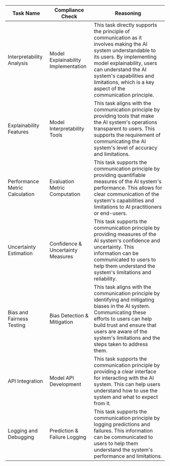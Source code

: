 | Task Name | Compliance Check | Reasoning |
|-----------|------------------|-----------|
| Interpretability Analysis | Model Explainability Implementation | This task directly supports the principle of communication as it involves making the AI system understandable to its users. By implementing model explainability, users can understand the AI system's capabilities and limitations, which is a key aspect of the communication principle. |
| Explainability Features | Model Interpretability Tools | This task aligns with the communication principle by providing tools that make the AI system's operations transparent to users. This supports the requirement of communicating the AI system's level of accuracy and limitations. |
| Performance Metric Calculation | Evaluation Metric Computation | This task supports the communication principle by providing quantifiable measures of the AI system's performance. This allows for clear communication of the system's capabilities and limitations to AI practitioners or end-users. |
| Uncertainty Estimation | Confidence & Uncertainty Measures | This task supports the communication principle by providing measures of the AI system's confidence and uncertainty. This information can be communicated to users to help them understand the system's limitations and reliability. |
| Bias and Fairness Testing | Bias Detection & Mitigation | This task aligns with the communication principle by identifying and mitigating biases in the AI system. Communicating these efforts to users can help build trust and ensure that users are aware of the system's limitations and the steps taken to address them. |
| API Integration | Model API Development | This task supports the communication principle by providing a clear interface for interacting with the AI system. This can help users understand how to use the system and what to expect from it. |
| Logging and Debugging | Prediction & Failure Logging | This task supports the communication principle by logging predictions and failures. This information can be communicated to users to help them understand the system's performance and limitations. |